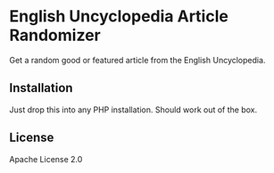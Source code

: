 # English Uncyclopedia Article Randomizer
Get a random good or featured article from the English Uncyclopedia.

## Installation
Just drop this into any PHP installation. Should work out of the box.

## License
Apache License 2.0
